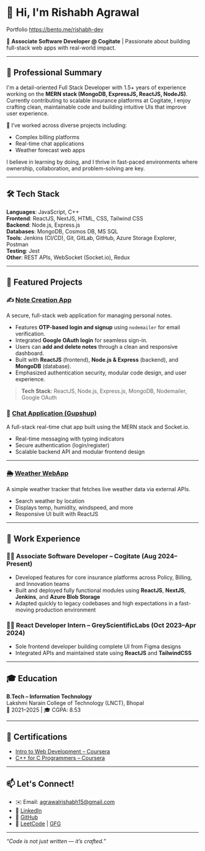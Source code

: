 # 👋 Hi, I'm Rishabh Agrawal

Portfolio https://bento.me/rishabh-dev

🎯 **Associate Software Developer @ Cogitate** | Passionate about building full-stack web apps with real-world impact.

---

## 💼 Professional Summary

I'm a detail-oriented Full Stack Developer with 1.5+ years of experience working on the **MERN stack (MongoDB, ExpressJS, ReactJS, NodeJS)**. Currently contributing to scalable insurance platforms at Cogitate, I enjoy crafting clean, maintainable code and building intuitive UIs that improve user experience.

🔧 I’ve worked across diverse projects including:
- Complex billing platforms
- Real-time chat applications
- Weather forecast web apps

I believe in learning by doing, and I thrive in fast-paced environments where ownership, collaboration, and problem-solving are key.

---

## 🛠️ Tech Stack

**Languages**: JavaScript, C++  
**Frontend**: ReactJS, NextJS, HTML, CSS, Tailwind CSS  
**Backend**: Node.js, Express.js  
**Databases**: MongoDB, Cosmos DB, MS SQL  
**Tools**: Jenkins (CI/CD), Git, GitLab, GitHub, Azure Storage Explorer, Postman  
**Testing**: Jest  
**Other**: REST APIs, WebSocket (Socket.io), Redux

---

## 📌 Featured Projects


### ✍️ [Note Creation App](https://subtle-lebkuchen-9a6199.netlify.app/)
A secure, full-stack web application for managing personal notes.

- Features **OTP-based login and signup** using `nodemailer` for email verification.
- Integrated **Google OAuth login** for seamless sign-in.
- Users can **add and delete notes** through a clean and responsive dashboard.
- Built with **ReactJS** (frontend), **Node.js & Express** (backend), and **MongoDB** (database).
- Emphasized authentication security, modular code design, and user experience.

> **Tech Stack:** ReactJS, Node.js, Express.js, MongoDB, Nodemailer, Google OAuth

### 🔗 [Chat Application (Gupshup)](https://github.com/Rish123-abh/Gupshup)
A full-stack real-time chat app built using the MERN stack and Socket.io.

- Real-time messaging with typing indicators
- Secure authentication (login/register)
- Scalable backend API and modular frontend design

---

### 🌦️ [Weather WebApp](https://rish123-abh.github.io/weatherapi/)
A simple weather tracker that fetches live weather data via external APIs.

- Search weather by location
- Displays temp, humidity, windspeed, and more
- Responsive UI built with ReactJS

---

## 🚀 Work Experience

### 👨‍💻 Associate Software Developer – Cogitate (Aug 2024–Present)
- Developed features for core insurance platforms across Policy, Billing, and Innovation teams
- Built and deployed fully functional modules using **ReactJS**, **NextJS**, **Jenkins**, and **Azure Blob Storage**
- Adapted quickly to legacy codebases and high expectations in a fast-moving production environment

### 👨‍💻 React Developer Intern – GreyScientificLabs (Oct 2023–Apr 2024)
- Sole frontend developer building complete UI from Figma designs
- Integrated APIs and maintained state using **ReactJS** and **TailwindCSS**

---

## 🎓 Education

**B.Tech – Information Technology**  
Lakshmi Narain College of Technology (LNCT), Bhopal  
📅 2021–2025 | 🎓 CGPA: 8.53

---

## 📜 Certifications

- [Intro to Web Development – Coursera](#)
- [C++ for C Programmers – Coursera](#)

---

## 📫 Let's Connect!

- ✉️ Email: agrawalrishabh15@gmail.com  
- 🔗 [LinkedIn](https://www.linkedin.com/in/rishabh-agrawal-233499221/)  
- 🐙 [GitHub](https://github.com/Rish123-abh)  
- 🧠 [LeetCode](https://leetcode.com/u/agrawalrishabh15/) | [GFG](https://www.geeksforgeeks.org/user/agrawalrishabh15/)

---

_“Code is not just written — it’s crafted.”_
